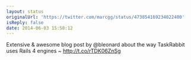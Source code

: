 ```yaml
---
layout: status
originalUrl: 'https://twitter.com/marcgg/status/473854169234022400'
isReply: false
date: 2014-06-03 15:50:12
---
```


Extensive &amp; awesome blog post by @bleonard about the way TaskRabbit uses Rails 4 engines ~ http://t.co/rTDK06ZnSg
